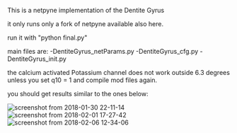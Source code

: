 This is a netpyne implementation of the Dentite Gyrus

it only runs only a fork of netpyne available also here.

run it with "python final.py"

main files are:
		-DentiteGyrus_netParams.py
		-DentiteGyrus_cfg.py
		-DentiteGyrus_init.py

the calcium activated Potassium channel does not work outside 6.3 degrees unless you set q10 = 1 and compile mod files again.

you should get results similar to the ones below:

![screenshot from 2018-01-30 22-11-14](https://user-images.githubusercontent.com/32278395/35865799-a26bb470-0b3c-11e8-9343-d930a20e802c.png)
![screenshot from 2018-02-01 17-27-42](https://user-images.githubusercontent.com/32278395/35865801-a2c28f5c-0b3c-11e8-8611-b45ffb391bc4.png)
![screenshot from 2018-02-06 12-34-06](https://user-images.githubusercontent.com/32278395/35865802-a30f434c-0b3c-11e8-8980-7b5d8760cb7a.png)
